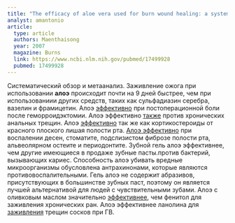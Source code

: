 ```yaml
---
title: "The efficacy of aloe vera used for burn wound healing: a systematic review"
analyst: amantonio
article:
  type: article
  authors: Maenthaisong
  year: 2007
  magazine: Burns
  link: https://www.ncbi.nlm.nih.gov/pubmed/17499928
  pubmed: 17499928
---
```


Систематический обзор и метаанализ. Заживление ожога при использовании **алоэ** происходит почти на 9 дней быстрее, чем при использованиии других средств, таких как сульфадиазин серебра, вазелин и фрамицетин.
Алоэ [эффективно](https://www.ncbi.nlm.nih.gov/pubmed/20569031) при постоперационной боли после геморроидэктомии. Алоэ эффективно [также](https://www.ncbi.nlm.nih.gov/pubmed/24763890) против хронических анальных трещин.
Алоэ [эффективно](https://www.ncbi.nlm.nih.gov/pubmed/28029732) так же как кортикостероиды от красного плоского лишая полости рта. [Алоэ эффективно](https://www.ncbi.nlm.nih.gov/pmc/articles/PMC4439686) при воспалении десен, стоматите, подслизистом фиброзе полости рта, альвеолярном остеите и периодонтите. Зубной гель алоэ эффективнее, чем другие имеющиеся в продаже зубные пасты.против бактерий, вызывающих кариес. Способность алоэ убивать вредные микроорганизмы обусловлена антрахинонами, которые являются противовоспалительными. Гель алоэ не содержит абразивов, присутствующих в большинстве зубных паст, поэтому он является лучшей альтернативой для людей с чувствительными зубами.
Алоэ с оливковым маслом значительно [эффективнее](https://www.ncbi.nlm.nih.gov/pubmed/26488737), чем фенитол для заживления хронических ран.
Алоэ эффективнее ланолина для [заживления](https://www.ncbi.nlm.nih.gov/pmc/articles/PMC6168189) трещин сосков при ГВ.
